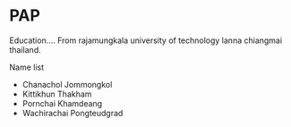 # PAP
Education....
  From rajamungkala university of technology lanna chiangmai thailand.

Name list
  - Chanachol Jommongkol
  - Kittikhun Thakham
  - Pornchai  Khamdeang
  - Wachirachai Pongteudgrad
  
